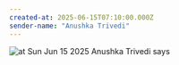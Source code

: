 ```yaml
---
created-at: 2025-06-15T07:10:00.000Z
sender-name: "Anushka Trivedi"
---
```


![at Sun Jun 15 2025 Anushka Trivedi says](/messages/images/IMG-20250615-WA0002.jpg)

